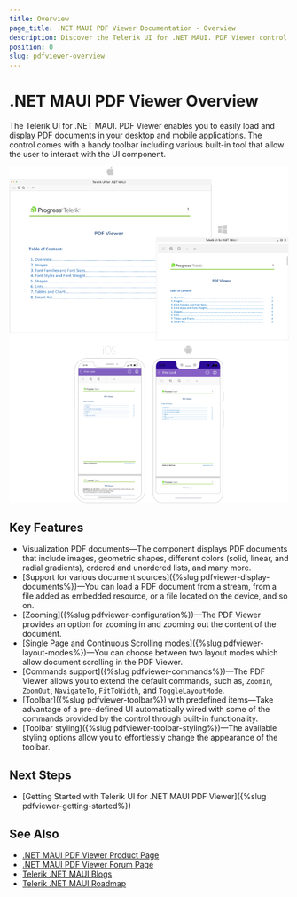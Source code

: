 ```yaml
---
title: Overview
page_title: .NET MAUI PDF Viewer Documentation - Overview
description: Discover the Telerik UI for .NET MAUI. PDF Viewer control 
position: 0
slug: pdfviewer-overview
---
```


# .NET MAUI PDF Viewer Overview

The Telerik UI for .NET MAUI. PDF Viewer enables you to easily load and display PDF documents in your desktop and mobile applications. The control comes with a handy toolbar including various built-in tool that allow the user to interact with the UI component.

![.NET MAUI PDF Viewer Overview](images/pdfViewer-overview.png "PdfViewer Overview")

## Key Features

* Visualization PDF documents&mdash;The component displays PDF documents that include images, geometric shapes, different colors (solid, linear, and radial gradients), ordered and unordered lists, and many more. 
* [Support for various document sources]({%slug pdfviewer-display-documents%})&mdash;You can load a PDF document from a stream, from a file added as embedded resource, or a file located on the device, and so on.
* [Zooming]({%slug pdfviewer-configuration%})&mdash;The PDF Viewer provides an option for zooming in and zooming out the content of the document. 
* [Single Page and Continuous Scrolling modes]({%slug pdfviewer-layout-modes%})&mdash;You can choose between two layout modes which allow document scrolling in the PDF Viewer.
* [Commands support]({%slug pdfviewer-commands%})&mdash;The PDF Viewer allows you to extend the default commands, such as, `ZoomIn`, `ZoomOut`, `NavigateTo`, `FitToWidth`, and `ToggleLayoutMode`.
* [Toolbar]({%slug pdfviewer-toolbar%}) with predefined items&mdash;Take advantage of a pre-defined UI automatically wired with some of the commands provided by the control through built-in functionality.
* [Toolbar styling]({%slug pdfviewer-toolbar-styling%})&mdash;The available styling options allow you to effortlessly change the appearance of the toolbar.

## Next Steps

- [Getting Started with Telerik UI for .NET MAUI PDF Viewer]({%slug pdfviewer-getting-started%})

## See Also

- [.NET MAUI PDF Viewer Product Page](https://www.telerik.com/maui-ui/pdfviewer)
- [.NET MAUI PDF Viewer Forum Page](https://www.telerik.com/forums/maui?tagId=2059)
- [Telerik .NET MAUI Blogs](https://www.telerik.com/blogs/mobile-net-maui)
- [Telerik .NET MAUI Roadmap](https://www.telerik.com/support/whats-new/maui-ui/roadmap)
